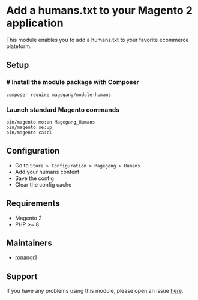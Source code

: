 # Add a humans.txt to your Magento 2 application

This module enables you to add a humans.txt to your favorite ecommerce plateform.

## Setup

### # Install the module package with Composer

`composer require magegang/module-humans`

### Launch standard Magento commands

```
bin/magento mo:en Magegang_Humans
bin/magento se:up
bin/magento ca:cl
```

## Configuration

* Go to `Store > Configuration > Magegang > Humans`
* Add your humans content
* Save the config
* Clear the config cache

## Requirements

* Magento 2
* PHP >= 8

## Maintainers

* [ronangr1](https://github.com/ronangr1)

## Support

If you have any problems using this module, please open an issue [here](https://github.com/magegang/m2-humans/issues/new).

